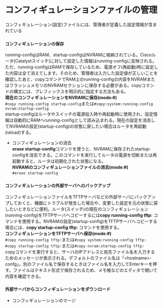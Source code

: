 # コンフィギュレーションファイルの管理
コンフィギュレーション(設定)ファイルには、管理者が定義した設定情報が含まれている

### `コンフィギュレーションの保存`
running-configはRAM、startup-configはNVRAMに格納されている。Ciscoルータ(Catalystスイッチ)に対して設定した情報はrunning-configに反映される。ただ、running-configはRAMで保存しているため、電源オフ(再起動)時に設定した内容は全て消えてします。そのため、管理者は入力した設定値が正しいことを確認したあと、copyコマンドでRAM上のrunning-configの内容をNVRAMまたはフラッシュメモリのNVRAMセクションに保存する必要がある。copyコマンドの構文には、プレフィックスを明示的に指定する方法もある。  
**現在のコンフィギュレーションをNVRAMに保存(mode:#)**  
`#copy running-config startup-config`または`#copy:system:running-config nvram:startup-config`  
startup-configはルータやスイッチの電源投入時や再起動時に使用され、設定情報は自動的にRAMへrunning-configとして読み込まれる。現在の設定を消去してNVRAMの設定(startup-config)の状態に戻したい場合はルータを再起動(reload)する。

- コンフィギュレーションの消去  
**erase startup-config**コマンドを使うと、NVRAMに保存されたstartup-configを消去できる。このコマンドを実行してルータの電源を切断または再起動すると、ルータは初期化された状態になる。  
**NVRAMのコンフィギュレーションファイルの消去(mode:#)**  
`#erase startup-config`

### `コンフィギュレーションの外部サーバへのバックアップ`
コンフィギュレーションファイルをTFTPサーバなどの外部サーバにバックアップしておくと、機器にトラブルが発生した場合や、変更した設定を元の状態に戻したいときなどに便利。ルータ(スイッチ)の現在のコンフィギュレーション(running-config)をTFTPサーバへコピーするには**copy running-config tftp:** コマンドを使用する。NVRAMの設定(startup-config)をTFTPサーバへコピーする場合には、**copy startup-config tftp:** コマンドを使用する。  
**コンフィギュレーションをTFTPサーバへ保存(mode:#)**  
`#copy running-config tftp:`または`#copy system:running-config tftp:`  
`#copy startup-config tftp:`または`#copy nvram:startup-config tftp:`  
copyコマンドを実行すると、サーバのIPアドレスと宛先ファイル名を入力するためのメッセージが表示される。デフォルトのファイル名は「\<hostname>-confg」。別のファイル名で保存するときはファイル名を入力してEnterキーを押す。ファイルはテキスト形式で保存されるため、メモ帳などのエディタで開いて内容を確認できる。

### `外部サーバからコンフィギュレーションをダウンロード`

- コンフィギュレーションのマージ
